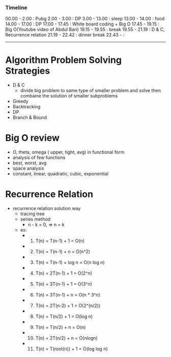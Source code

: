 ### Timeline
00.00 -  2.00 : Pubg
 2.00 -  3.00 : DP
 3.00 - 13.00 : sleep
13.00 - 14.00 : food
14.00 - 17.00 : DP
17.00 - 17.45 : White board coding + Big O
17.45 - 19.15 : Big O(Youtube video of Abdul Bari)
19.15 - 19.55 : break
19.55 - 21.19 : D & C, Recurrence relation
21.19 - 22.42 : dinner break
22.43 - : 

----
# Algorithm Problem Solving Strategies
 - D & C
   - divide big problem to same type of smaller problem and solve then combaine the solution of smaller subproblems
 - Greedy
 - Backtracking
 - DP
 - Branch & Bound

# Big O review
 - O, theta, omega ( upper, tight, avg) in functional form
 - analysis of few functions
 - best, worst, avg 
 - space analysis
 - constant, linear, quadratic, cubic, exponential


# Recurrence Relation
 - recurrence relation solution way
   - tracing tree
   - series method
     - n - k = 0, => n = k 
   - ex:
     - 1. T(n) = T(n-1) + 1 = O(n)
     - 2. T(n) = T(n-1) + n = O(n^2)
     - 3. T(n) = T(n-1) + log n = O(n log n)
     - 4. T(n) = 2T(n-1) + 1 = O(2^n)
     - 5. T(n) = 3T(n-1) + 1 = O(3^n)
     - 6. T(n) = 3T(n-1) + n = O(n * 3^n)
     - 7. T(n) = 2T(n-2) + 1 = O(2^(n/2))
     - 8. T(n) = T(n/2) + 1 = O(log n)
     - 9. T(n) = T(n/2) + n = O(n)
     - 10. T(n) = 2T(n/2) + n = O(nlogn)
     - 11. T(n) = T(root(n)) + 1 = O(log log n)



   